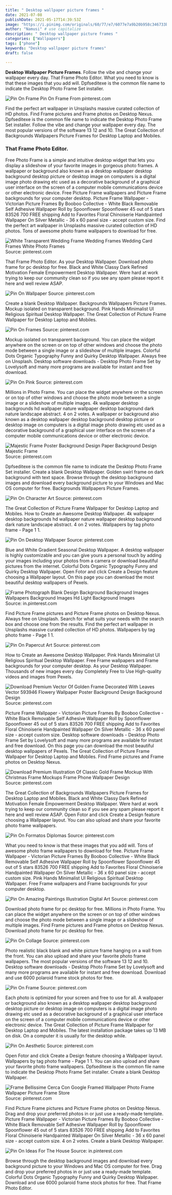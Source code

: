 ```yaml
---
title: " Desktop wallpaper picture frames "
date: 2021-07-08
publishDate: 2021-05-17T14:39:53Z
image: "https://i.pinimg.com/originals/60/77/e7/6077e7a9b20b958c346733b7c4ca7baa.jpg"
author: "Namusi" # use capitalize
description: " Desktop wallpaper picture frames "
categories: ["Wallpapers"]
tags: ["phone"]
keywords: "Desktop wallpaper picture frames"
draft: false

---
```



**Desktop Wallpaper Picture Frames**. Follow the vibe and change your wallpaper every day. That Frame Photo Editor. What you need to know is that these images that you add will. Dpfseditexe is the common file name to indicate the Desktop Photo Frame Set installer.

![Pin On Frame](https://i.pinimg.com/736x/77/eb/ec/77ebecdda05679837c291d097242314c.jpg "Pin On Frame")
Pin On Frame From pinterest.com


Find the perfect art wallpaper in Unsplashs massive curated collection of HD photos. Find Frame pictures and Frame photos on Desktop Nexus. Dpfseditexe is the common file name to indicate the Desktop Photo Frame Set installer. Follow the vibe and change your wallpaper every day. The most popular versions of the software 13 12 and 10. The Great Collection of Backgrounds Wallpapers Picture Frames for Desktop Laptop and Mobiles.

### That Frame Photo Editor.

Free Photo Frame is a simple and intuitive desktop widget that lets you display a slideshow of your favorite images in gorgeous photo frames. A wallpaper or background also known as a desktop wallpaper desktop background desktop picture or desktop image on computers is a digital image photo drawing etc used as a decorative background of a graphical user interface on the screen of a computer mobile communications device or other electronic device. Free Picture Frame wallpapers and Picture Frame backgrounds for your computer desktop. Picture Frame Wallpaper - Victorian Picture Frames By Booboo Collective - White Black Removable Self Adhesive Wallpaper Roll by Spoonflower Spoonflower 45 out of 5 stars 83526 700 FREE shipping Add to Favorites Floral Chinoiserie Handpainted Wallpaper On Silver Metallic - 36 x 60 panel size - accept custom size. Find the perfect art wallpaper in Unsplashs massive curated collection of HD photos. Tons of awesome photo frame wallpapers to download for free.


![White Transparent Wedding Frame Wedding Frames Wedding Card Frames White Photo Frames](https://i.pinimg.com/originals/ef/dc/85/efdc855f47c0e916ea84900a88262cb5.png "White Transparent Wedding Frame Wedding Frames Wedding Card Frames White Photo Frames")
Source: pinterest.com

That Frame Photo Editor. As your Desktop Wallpaper. Download photo frame for pc desktop for free. Black and White Classy Dark Refined Motivation Female Empowerment Desktop Wallpaper. Were hard at work trying to keep our community clean so if you see any spam please report it here and well review ASAP.

![Pin On Wallpaper](https://i.pinimg.com/originals/2f/ac/a9/2faca9becf96c521562b89ee9a56ffd6.jpg "Pin On Wallpaper")
Source: pinterest.com

Create a blank Desktop Wallpaper. Backgrounds Wallpapers Picture Frames. Mockup isolated on transparent background. Pink Hands Minimalist UI Religious Spiritual Desktop Wallpaper. The Great Collection of Picture Frame Wallpaper for Desktop Laptop and Mobiles.

![Pin On Frames](https://i.pinimg.com/originals/fa/f0/ab/faf0ab11768f26b7d9ea9463ce0f5299.jpg "Pin On Frames")
Source: pinterest.com

Mockup isolated on transparent background. You can place the widget anywhere on the screen or on top of other windows and choose the photo mode between a single image or a slideshow of multiple images. Colorful Dots Organic Typography Funny and Quirky Desktop Wallpaper. Always free on Unsplash. Desktop software downloads - Desktop Photo Frame Set by Lovelysoft and many more programs are available for instant and free download.

![Pin On Pink](https://i.pinimg.com/originals/19/f7/cf/19f7cf240eaa6dc792939b8a7387cf23.jpg "Pin On Pink")
Source: pinterest.com

Millions in Photo Frame. You can place the widget anywhere on the screen or on top of other windows and choose the photo mode between a single image or a slideshow of multiple images. 4k wallpaper desktop backgrounds hd wallpaper nature wallpaper desktop background dark nature landscape abstract. 4 on 2 votes. A wallpaper or background also known as a desktop wallpaper desktop background desktop picture or desktop image on computers is a digital image photo drawing etc used as a decorative background of a graphical user interface on the screen of a computer mobile communications device or other electronic device.

![Majestic Frame Poster Background Design Paper Background Design Majestic Frame](https://i.pinimg.com/originals/0c/26/cf/0c26cf3d105a2fe9093ca98be08c5dbe.jpg "Majestic Frame Poster Background Design Paper Background Design Majestic Frame")
Source: pinterest.com

Dpfseditexe is the common file name to indicate the Desktop Photo Frame Set installer. Create a blank Desktop Wallpaper. Golden swirl frame on dark background with text space. Browse through the desktop background images and download every background picture to your Windows and Mac OS computer for free. Backgrounds Wallpapers Picture Frames.

![Pin On Character Art](https://i.pinimg.com/originals/f5/f1/c2/f5f1c289535fa7833aa4eb2507b26719.jpg "Pin On Character Art")
Source: pinterest.com

The Great Collection of Picture Frame Wallpaper for Desktop Laptop and Mobiles. How to Create an Awesome Desktop Wallpaper. 4k wallpaper desktop backgrounds hd wallpaper nature wallpaper desktop background dark nature landscape abstract. 4 on 2 votes. Wallpapers by tag photo frame - Page 1 1.

![Pin On Desktop Wallpaper](https://i.pinimg.com/originals/f6/4c/69/f64c6944449df95cd47440cef0916e1c.jpg "Pin On Desktop Wallpaper")
Source: pinterest.com

Blue and White Gradient Seasonal Desktop Wallpaper. A desktop wallpaper is highly customizable and you can give yours a personal touch by adding your images including your photos from a camera or download beautiful pictures from the internet. Colorful Dots Organic Typography Funny and Quirky Desktop Wallpaper. Open Fotor and click Create a Design feature choosing a Wallpaper layout. On this page you can download the most beautiful desktop wallpapers of Pexels.

![Frame Photograph Blank Design Background Background Images Wallpapers Background Images Hd Light Background Images](https://i.pinimg.com/564x/33/7c/7d/337c7d5281ce80a5cc49383c08cfcd6c.jpg "Frame Photograph Blank Design Background Background Images Wallpapers Background Images Hd Light Background Images")
Source: in.pinterest.com

Find Picture Frame pictures and Picture Frame photos on Desktop Nexus. Always free on Unsplash. Search for what suits your needs with the search box and choose one from the results. Find the perfect art wallpaper in Unsplashs massive curated collection of HD photos. Wallpapers by tag photo frame - Page 1 1.

![Pin On Papercut Art](https://i.pinimg.com/originals/da/ba/1c/daba1c51eb2d38f38b4bd26f4f591bc7.jpg "Pin On Papercut Art")
Source: pinterest.com

How to Create an Awesome Desktop Wallpaper. Pink Hands Minimalist UI Religious Spiritual Desktop Wallpaper. Free Frame wallpapers and Frame backgrounds for your computer desktop. As your Desktop Wallpaper. Thousands of new images every day Completely Free to Use High-quality videos and images from Pexels.

![Download Premium Vector Of Golden Frame Decorated With Leaves Vector 593946 Flowery Wallpaper Poster Background Design Background Design](https://i.pinimg.com/originals/2e/a4/4f/2ea44f9c1ed3b50bcd7205cdb0be6c48.jpg "Download Premium Vector Of Golden Frame Decorated With Leaves Vector 593946 Flowery Wallpaper Poster Background Design Background Design")
Source: pinterest.com

Picture Frame Wallpaper - Victorian Picture Frames By Booboo Collective - White Black Removable Self Adhesive Wallpaper Roll by Spoonflower Spoonflower 45 out of 5 stars 83526 700 FREE shipping Add to Favorites Floral Chinoiserie Handpainted Wallpaper On Silver Metallic - 36 x 60 panel size - accept custom size. Desktop software downloads - Desktop Photo Frame Set by Lovelysoft and many more programs are available for instant and free download. On this page you can download the most beautiful desktop wallpapers of Pexels. The Great Collection of Picture Frame Wallpaper for Desktop Laptop and Mobiles. Find Frame pictures and Frame photos on Desktop Nexus.

![Download Premium Illustration Of Classic Gold Frame Mockup With Christmas Frame Mockups Frame Phone Wallpaper Design](https://i.pinimg.com/originals/e3/4e/e0/e34ee0b9b6ac080c2f50825bd6a787ef.jpg "Download Premium Illustration Of Classic Gold Frame Mockup With Christmas Frame Mockups Frame Phone Wallpaper Design")
Source: pinterest.com

The Great Collection of Backgrounds Wallpapers Picture Frames for Desktop Laptop and Mobiles. Black and White Classy Dark Refined Motivation Female Empowerment Desktop Wallpaper. Were hard at work trying to keep our community clean so if you see any spam please report it here and well review ASAP. Open Fotor and click Create a Design feature choosing a Wallpaper layout. You can also upload and share your favorite photo frame wallpapers.

![Pin On Formatos Diplomas](https://i.pinimg.com/736x/97/e0/e9/97e0e9b1b6354c3cf4ab1d2094f2deb2.jpg "Pin On Formatos Diplomas")
Source: pinterest.com

What you need to know is that these images that you add will. Tons of awesome photo frame wallpapers to download for free. Picture Frame Wallpaper - Victorian Picture Frames By Booboo Collective - White Black Removable Self Adhesive Wallpaper Roll by Spoonflower Spoonflower 45 out of 5 stars 83526 700 FREE shipping Add to Favorites Floral Chinoiserie Handpainted Wallpaper On Silver Metallic - 36 x 60 panel size - accept custom size. Pink Hands Minimalist UI Religious Spiritual Desktop Wallpaper. Free Frame wallpapers and Frame backgrounds for your computer desktop.

![Pin On Amazing Paintings Illustration Digital Art](https://i.pinimg.com/originals/65/52/ac/6552aca0c179961b4339619b3aaf0f5c.png "Pin On Amazing Paintings Illustration Digital Art")
Source: pinterest.com

Download photo frame for pc desktop for free. Millions in Photo Frame. You can place the widget anywhere on the screen or on top of other windows and choose the photo mode between a single image or a slideshow of multiple images. Find Frame pictures and Frame photos on Desktop Nexus. Download photo frame for pc desktop for free.

![Pin On Collage](https://i.pinimg.com/originals/5e/1d/a4/5e1da4dc7d537b5c28acbeea66b64907.jpg "Pin On Collage")
Source: pinterest.com

Photo realistic black blank and white picture frame hanging on a wall from the front. You can also upload and share your favorite photo frame wallpapers. The most popular versions of the software 13 12 and 10. Desktop software downloads - Desktop Photo Frame Set by Lovelysoft and many more programs are available for instant and free download. Download and use 6000 polaroid frame stock photos for free.

![Pin On Frame](https://i.pinimg.com/736x/77/eb/ec/77ebecdda05679837c291d097242314c.jpg "Pin On Frame")
Source: pinterest.com

Each photo is optimized for your screen and free to use for all. A wallpaper or background also known as a desktop wallpaper desktop background desktop picture or desktop image on computers is a digital image photo drawing etc used as a decorative background of a graphical user interface on the screen of a computer mobile communications device or other electronic device. The Great Collection of Picture Frame Wallpaper for Desktop Laptop and Mobiles. The latest installation package takes up 13 MB on disk. On a computer it is usually for the desktop while.

![Pin On Aesthetic](https://i.pinimg.com/originals/d5/47/67/d54767f01b95bf41bba7bd849a32a48c.jpg "Pin On Aesthetic")
Source: pinterest.com

Open Fotor and click Create a Design feature choosing a Wallpaper layout. Wallpapers by tag photo frame - Page 1 1. You can also upload and share your favorite photo frame wallpapers. Dpfseditexe is the common file name to indicate the Desktop Photo Frame Set installer. Create a blank Desktop Wallpaper.

![Frame Bellissime Cerca Con Google Framed Wallpaper Photo Frame Wallpaper Picture Frame Store](https://i.pinimg.com/originals/f6/73/ee/f673ee6aee46f4493f3c92f272c56c11.jpg "Frame Bellissime Cerca Con Google Framed Wallpaper Photo Frame Wallpaper Picture Frame Store")
Source: pinterest.com

Find Picture Frame pictures and Picture Frame photos on Desktop Nexus. Drag and drop your preferred photos in or just use a ready-made template. Picture Frame Wallpaper - Victorian Picture Frames By Booboo Collective - White Black Removable Self Adhesive Wallpaper Roll by Spoonflower Spoonflower 45 out of 5 stars 83526 700 FREE shipping Add to Favorites Floral Chinoiserie Handpainted Wallpaper On Silver Metallic - 36 x 60 panel size - accept custom size. 4 on 2 votes. Create a blank Desktop Wallpaper.

![Pin On Ideas For The House](https://i.pinimg.com/originals/60/77/e7/6077e7a9b20b958c346733b7c4ca7baa.jpg "Pin On Ideas For The House")
Source: in.pinterest.com

Browse through the desktop background images and download every background picture to your Windows and Mac OS computer for free. Drag and drop your preferred photos in or just use a ready-made template. Colorful Dots Organic Typography Funny and Quirky Desktop Wallpaper. Download and use 6000 polaroid frame stock photos for free. That Frame Photo Editor.


